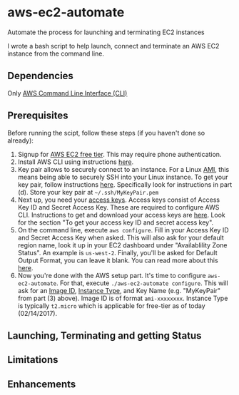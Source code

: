 # aws-ec2-automate
Automate the process for launching and terminating EC2 instances

I wrote a bash script to help launch, connect and terminate an AWS EC2 instance from the command line.

## Dependencies
Only [AWS Command Line Interface (CLI)](https://aws.amazon.com/cli/)

## Prerequisites
Before running the scipt, follow these steps (if you haven't done so already):

1. Signup for [AWS EC2 free tier](http://aws.amazon.com/free/). This may require phone authentication.
2. Install AWS CLI using instructions [here](http://docs.aws.amazon.com/cli/latest/userguide/installing.html).
3. Key pair allows to securely connect to an instance. For a Linux [AMI](http://docs.aws.amazon.com/AWSEC2/latest/UserGuide/AMIs.html), this means being able to securely SSH into your Linux instance. To get your key pair, follow instructions [here](https://aws.amazon.com/getting-started/tutorials/launch-a-virtual-machine/). Specifically look for instructions in part (d). Store your key pair at `~/.ssh/MyKeyPair.pem`
4. Next up, you need your [access keys](https://aws.amazon.com/developers/access-keys/). Access keys consist of Access Key ID and Secret Access Key. These are required to configure AWS CLI. Instructions to get and download your access keys are [here](http://docs.aws.amazon.com/cli/latest/userguide/cli-chap-getting-set-up.html). Look for the section "To get your access key ID and secret access key".
5. On the command line, execute `aws configure`. Fill in your Access Key ID and Secret Access Key when asked. This will also ask for your default region name, look it up in your EC2 dashboard under "Availablility Zone Status". An example is `us-west-2`. Finally, you'll be asked for Default Output Format, you can leave it blank. You can read more about this [here](http://docs.aws.amazon.com/cli/latest/userguide/cli-chap-getting-started.html).
6. Now you're done with the AWS setup part. It's time to configure `aws-ec2-automate`. For that, execute `./aws-ec2-automate configure`. This will ask for an [Image ID](http://docs.aws.amazon.com/AWSEC2/latest/UserGuide/finding-an-ami.html), [Instance Type](https://aws.amazon.com/ec2/instance-types/), and Key Name (e.g. "MyKeyPair" from part (3) above). Image ID is of format `ami-xxxxxxxx`. Instance Type is typically `t2.micro` which is applicable for free-tier as of today (02/14/2017).

## Launching, Terminating and getting Status

## Limitations

## Enhancements


